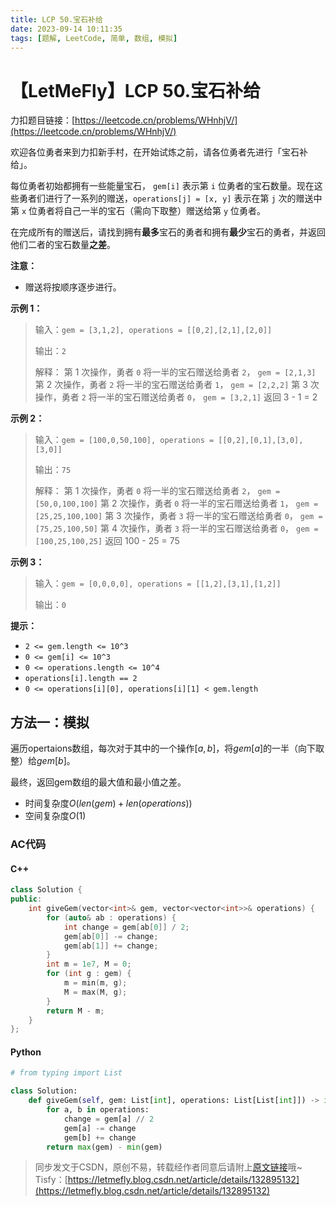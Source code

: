 ```yaml
---
title: LCP 50.宝石补给
date: 2023-09-14 10:11:35
tags: [题解, LeetCode, 简单, 数组, 模拟]
---
```


# 【LetMeFly】LCP 50.宝石补给

力扣题目链接：[https://leetcode.cn/problems/WHnhjV/](https://leetcode.cn/problems/WHnhjV/)

欢迎各位勇者来到力扣新手村，在开始试炼之前，请各位勇者先进行「宝石补给」。

每位勇者初始都拥有一些能量宝石， `gem[i]` 表示第 `i` 位勇者的宝石数量。现在这些勇者们进行了一系列的赠送，`operations[j] = [x, y]` 表示在第 `j` 次的赠送中 第 `x` 位勇者将自己一半的宝石（需向下取整）赠送给第 `y` 位勇者。

在完成所有的赠送后，请找到拥有**最多**宝石的勇者和拥有**最少**宝石的勇者，并返回他们二者的宝石数量**之差**。

**注意：**
- 赠送将按顺序逐步进行。

**示例 1：**
>输入：`gem = [3,1,2], operations = [[0,2],[2,1],[2,0]]`
>
>输出：`2`
>
>解释：
>第 1 次操作，勇者 `0` 将一半的宝石赠送给勇者 `2`， `gem = [2,1,3]`
>第 2 次操作，勇者 `2` 将一半的宝石赠送给勇者 `1`， `gem = [2,2,2]`
>第 3 次操作，勇者 `2` 将一半的宝石赠送给勇者 `0`， `gem = [3,2,1]`
>返回 3 - 1 = 2

**示例 2：**
>输入：`gem = [100,0,50,100], operations = [[0,2],[0,1],[3,0],[3,0]]`
>
>输出：`75`
>
>解释：
>第 1 次操作，勇者 `0` 将一半的宝石赠送给勇者 `2`， `gem = [50,0,100,100]`
>第 2 次操作，勇者 `0` 将一半的宝石赠送给勇者 `1`， `gem = [25,25,100,100]`
>第 3 次操作，勇者 `3` 将一半的宝石赠送给勇者 `0`， `gem = [75,25,100,50]`
>第 4 次操作，勇者 `3` 将一半的宝石赠送给勇者 `0`， `gem = [100,25,100,25]`
>返回 100 - 25 = 75

**示例 3：**
>输入：`gem = [0,0,0,0], operations = [[1,2],[3,1],[1,2]]`
>
>输出：`0`

**提示：**
- `2 <= gem.length <= 10^3`
- `0 <= gem[i] <= 10^3`
- `0 <= operations.length <= 10^4`
- `operations[i].length == 2`
- `0 <= operations[i][0], operations[i][1] < gem.length`
    
## 方法一：模拟

遍历opertaions数组，每次对于其中的一个操作$[a, b]$，将$gem[a]$的一半（向下取整）给$gem[b]$。

最终，返回gem数组的最大值和最小值之差。

+ 时间复杂度$O(len(gem) + len(operations))$
+ 空间复杂度$O(1)$

### AC代码

#### C++

```cpp
class Solution {
public:
    int giveGem(vector<int>& gem, vector<vector<int>>& operations) {
        for (auto& ab : operations) {
            int change = gem[ab[0]] / 2;
            gem[ab[0]] -= change;
            gem[ab[1]] += change;
        }
        int m = 1e7, M = 0;
        for (int g : gem) {
            m = min(m, g);
            M = max(M, g);
        }
        return M - m;
    }
};
```

#### Python

```python
# from typing import List

class Solution:
    def giveGem(self, gem: List[int], operations: List[List[int]]) -> int:
        for a, b in operations:
            change = gem[a] // 2
            gem[a] -= change
            gem[b] += change
        return max(gem) - min(gem)
```

> 同步发文于CSDN，原创不易，转载经作者同意后请附上[原文链接](https://blog.letmefly.xyz/2023/09/15/LeetCode%20LCP%2050.%20%E5%AE%9D%E7%9F%B3%E8%A1%A5%E7%BB%99/)哦~
> Tisfy：[https://letmefly.blog.csdn.net/article/details/132895132](https://letmefly.blog.csdn.net/article/details/132895132)
